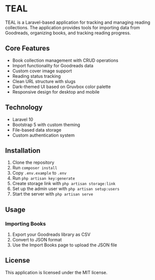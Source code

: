# TEAL

TEAL is a Laravel-based application for tracking and managing reading collections. The application provides tools for importing data from Goodreads, organizing books, and tracking reading progress.

## Core Features

- Book collection management with CRUD operations
- Import functionality for Goodreads data
- Custom cover image support
- Reading status tracking
- Clean URL structure with slugs
- Dark-themed UI based on Gruvbox color palette
- Responsive design for desktop and mobile

## Technology

- Laravel 10
- Bootstrap 5 with custom theming
- File-based data storage
- Custom authentication system

## Installation

1. Clone the repository
2. Run `composer install`
3. Copy `.env.example` to `.env`
4. Run `php artisan key:generate`
5. Create storage link with `php artisan storage:link`
6. Set up the admin user with `php artisan setup:users`
7. Start the server with `php artisan serve`

## Usage

### Importing Books

1. Export your Goodreads library as CSV
2. Convert to JSON format
3. Use the Import Books page to upload the JSON file

## License

This application is licensed under the MIT license.